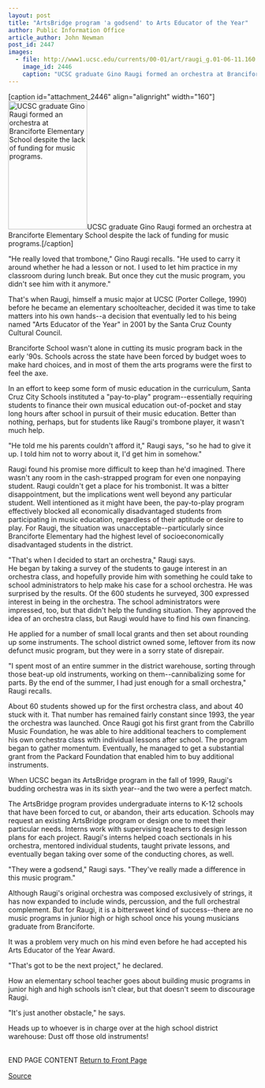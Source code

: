```yaml
---
layout: post
title: "ArtsBridge program 'a godsend' to Arts Educator of the Year"
author: Public Information Office
article_author: John Newman
post_id: 2447
images:
  - file: http://www1.ucsc.edu/currents/00-01/art/raugi_g.01-06-11.160.jpg
    image_id: 2446
    caption: "UCSC graduate Gino Raugi formed an orchestra at Branciforte Elementary School despite the lack of funding for music programs."
---
```


[caption id="attachment_2446" align="alignright" width="160"]<a href="http://dev-ucsc-news.pantheonsite.io/wp-content/uploads/2001/06/raugi_g.01-06-11.160.jpg"><img class="size-full wp-image-2446" src="http://dev-ucsc-news.pantheonsite.io/wp-content/uploads/2001/06/raugi_g.01-06-11.160.jpg" alt="UCSC graduate Gino Raugi formed an orchestra at Branciforte Elementary School despite the lack of funding for music programs." width="160" height="261" /></a>UCSC graduate Gino Raugi formed an orchestra at Branciforte Elementary School despite the lack of funding for music programs.[/caption]
<p>
  "He really loved that trombone," Gino Raugi recalls. "He used to carry it around whether he had a lesson or not. I used to let him practice in my classroom during lunch break. But once they cut the music program, you didn't see him with it anymore."
</p>That's when Raugi, himself a music major at UCSC (Porter College, 1990) before he became an elementary schoolteacher, decided it was time to take matters into his own hands--a decision that eventually led to his being named "Arts Educator of the Year" in 2001 by the Santa Cruz County Cultural Council.
<p>
  Branciforte School wasn't alone in cutting its music program back in the early '90s. Schools across the state have been forced by budget woes to make hard choices, and in most of them the arts programs were the first to feel the axe.
</p>
<p>
  In an effort to keep some form of music education in the curriculum, Santa Cruz City Schools instituted a "pay-to-play" program--essentially requiring students to finance their own musical education out-of-pocket and stay long hours after school in pursuit of their music education. Better than nothing, perhaps, but for students like Raugi's trombone player, it wasn't much help.
</p>
<p>
  "He told me his parents couldn't afford it," Raugi says, "so he had to give it up. I told him not to worry about it, I'd get him in somehow."
</p>
<p>
  Raugi found his promise more difficult to keep than he'd imagined. There wasn't any room in the cash-strapped program for even one nonpaying student. Raugi couldn't get a place for his trombonist. It was a bitter disappointment, but the implications went well beyond any particular student. Well intentioned as it might have been, the pay-to-play program effectively blocked all economically disadvantaged students from participating in music education, regardless of their aptitude or desire to play. For Raugi, the situation was unacceptable--particularly since Branciforte Elementary had the highest level of socioeconomically disadvantaged students in the district.
</p>
<p>
  "That's when I decided to start an orchestra," Raugi says.<br>
  He began by taking a survey of the students to gauge interest in an orchestra class, and hopefully provide him with something he could take to school administrators to help make his case for a school orchestra. He was surprised by the results. Of the 600 students he surveyed, 300 expressed interest in being in the orchestra. The school administrators were impressed, too, but that didn't help the funding situation. They approved the idea of an orchestra class, but Raugi would have to find his own financing.
</p>
<p>
  He applied for a number of small local grants and then set about rounding up some instruments. The school district owned some, leftover from its now defunct music program, but they were in a sorry state of disrepair.
</p>
<p>
  "I spent most of an entire summer in the district warehouse, sorting through those beat-up old instruments, working on them--cannibalizing some for parts. By the end of the summer, I had just enough for a small orchestra," Raugi recalls.
</p>
<p>
  About 60 students showed up for the first orchestra class, and about 40 stuck with it. That number has remained fairly constant since 1993, the year the orchestra was launched. Once Raugi got his first grant from the Cabrillo Music Foundation, he was able to hire additional teachers to complement his own orchestra class with individual lessons after school. The program began to gather momentum. Eventually, he managed to get a substantial grant from the Packard Foundation that enabled him to buy additional instruments.
</p>
<p>
  When UCSC began its ArtsBridge program in the fall of 1999, Raugi's budding orchestra was in its sixth year--and the two were a perfect match.
</p>
<p>
  The ArtsBridge program provides undergraduate interns to K-12 schools that have been forced to cut, or abandon, their arts education. Schools may request an existing ArtsBridge program or design one to meet their particular needs. Interns work with supervising teachers to design lesson plans for each project. Raugi's interns helped coach sectionals in his orchestra, mentored individual students, taught private lessons, and eventually began taking over some of the conducting chores, as well.
</p>
<p>
  "They were a godsend," Raugi says. "They've really made a difference in this music program."
</p>
<p>
  Although Raugi's original orchestra was composed exclusively of strings, it has now expanded to include winds, percussion, and the full orchestral complement. But for Raugi, it is a bittersweet kind of success--there are no music programs in junior high or high school once his young musicians graduate from Branciforte.
</p>
<p>
  It was a problem very much on his mind even before he had accepted his Arts Educator of the Year Award.
</p>
<p>
  "That's got to be the next project," he declared.
</p>
<p>
  How an elementary school teacher goes about building music programs in junior high and high schools isn't clear, but that doesn't seem to discourage Raugi.
</p>
<p>
  "It's just another obstacle," he says.
</p>
<p>
  Heads up to whoever is in charge over at the high school district warehouse: Dust off those old instruments!
</p>
<p>
  <br>
  END PAGE CONTENT <a href="../../index.html">Return to Front Page</a> <img align="bottom" alt=" " border="0" height="1" src="../../images/trans.gif" width="385">
</p>
<p><a href="http://www1.ucsc.edu/currents/00-01/06-11/raugi.html" title="Permalink to raugi">Source</a></p>

